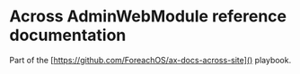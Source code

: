 # Across AdminWebModule reference documentation

Part of the [https://github.com/ForeachOS/ax-docs-across-site]() playbook.